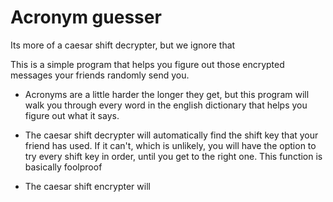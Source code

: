 # Acronym guesser
Its more of a caesar shift decrypter, but we ignore that

This is a simple program that helps you figure out those 
encrypted messages your friends randomly send you.

* Acronyms are a little harder the longer they get, but this
program will walk you through every word in the english 
dictionary that helps you figure out what it says.

* The caesar shift decrypter will automatically find the 
shift key that your friend has used. If it can't,
which is unlikely, you will have the option to try
every shift key in order, until you get to the right one.
This function is basically foolproof

* The caesar shift encrypter will 